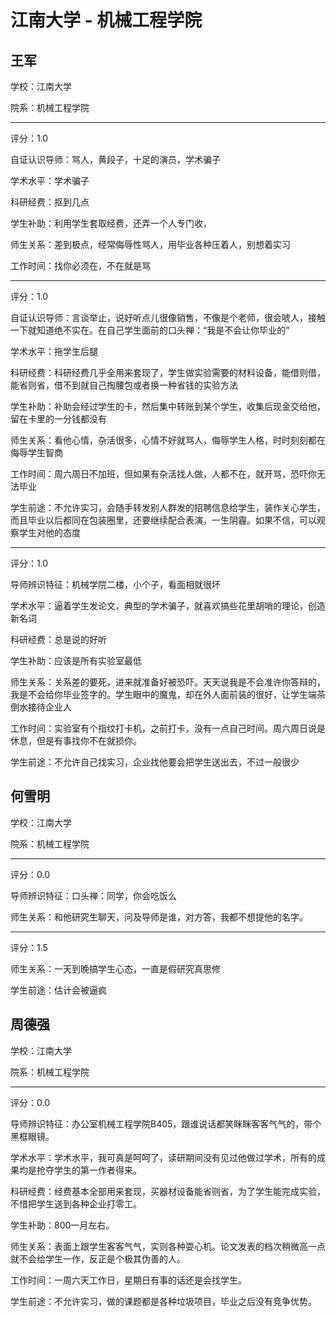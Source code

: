 # 江南大学 - 机械工程学院

## 王军

学校：江南大学

院系：机械工程学院

* * *

评分：1.0

自证认识导师：骂人，黄段子，十足的演员，学术骗子

学术水平：学术骗子

科研经费：抠到几点

学生补助：利用学生套取经费，还弄一个人专门收，

师生关系：差到极点，经常侮辱性骂人，用毕业各种压着人，别想着实习

工作时间：找你必须在，不在就是骂

* * *

评分：1.0

自证认识导师：言谈举止，说好听点儿很像销售，不像是个老师，很会唬人，接触一下就知道绝不实在。在自己学生面前的口头禅：“我是不会让你毕业的”

学术水平：拖学生后腿

科研经费：科研经费几乎全用来套现了，学生做实验需要的材料设备，能借则借，能省则省，借不到就自己掏腰包或者换一种省钱的实验方法

学生补助：补助会经过学生的卡，然后集中转账到某个学生，收集后现金交给他，留在卡里的一分钱都没有

师生关系：看他心情，杂活很多，心情不好就骂人，侮辱学生人格，时时刻刻都在侮辱学生智商

工作时间：周六周日不加班，但如果有杂活找人做，人都不在，就开骂，恐吓你无法毕业

学生前途：不允许实习，会随手转发别人群发的招聘信息给学生，装作关心学生，而且毕业以后都同在包装圈里，还要继续配合表演，一生阴霾。如果不信，可以观察学生对他的态度

* * *

评分：1.0

导师辨识特征：机械学院二楼，小个子，看面相就很坏

学术水平：逼着学生发论文，典型的学术骗子，就喜欢搞些花里胡哨的理论，创造新名词

科研经费：总是说的好听

学生补助：应该是所有实验室最低

师生关系：关系差的要死，进来就准备好被恐吓。天天说我是不会准许你答辩的，我是不会给你毕业签字的。学生眼中的魔鬼，却在外人面前装的很好，让学生端茶倒水接待企业人

工作时间：实验室有个指纹打卡机，之前打卡，没有一点自己时间。周六周日说是休息，但是有事找你不在就损你。

学生前途：不允许自己找实习，企业找他要会把学生送出去，不过一般很少

## 何雪明

学校：江南大学

院系：机械工程学院

* * *

评分：0.0

导师辨识特征：口头禅：同学，你会吃饭么

师生关系：和他研究生聊天，问及导师是谁，对方答，我都不想提他的名字。

* * *

评分：1.5

师生关系：一天到晚搞学生心态，一直是假研究真思修

学生前途：估计会被逼疯

## 周德强

学校：江南大学

院系：机械工程学院

* * *

评分：0.0

导师辨识特征：办公室机械工程学院B405，跟谁说话都笑眯眯客客气气的，带个黑框眼镜。

学术水平：学术水平，我可真是呵呵了，读研期间没有见过他做过学术，所有的成果均是抢夺学生的第一作者得来。

科研经费：经费基本全部用来套现，买器材设备能省则省，为了学生能完成实验，不惜把学生送到各种企业打零工。

学生补助：800一月左右。

师生关系：表面上跟学生客客气气，实则各种耍心机。论文发表的档次稍微高一点就不会给学生一作，反正是个极其伪善的人。

工作时间：一周六天工作日，星期日有事的话还是会找学生。

学生前途：不允许实习，做的课题都是各种垃圾项目，毕业之后没有竞争优势。